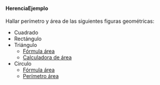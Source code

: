 #### HerenciaEjemplo
Hallar perímetro y área de las siguientes figuras geométricas:
- Cuadrado
- Rectángulo
- Triángulo
  - [Fórmula área](https://www.universoformulas.com/matematicas/geometria/area-triangulo-isosceles/#:~:text=El%20%C3%A1rea%20del%20tri%C3%A1ngulo%20is%C3%B3sceles,partir%20del%20teorema%20de%20Pit%C3%A1goras.)
  - [Calculadora de área](http://es.onlinemschool.com/math/assistance/figures_area/triangle/)
- Circulo 
  - [Fórmula área](https://www.universoformulas.com/matematicas/geometria/area-circulo/)
  - [Perímetro área](https://www.universoformulas.com/matematicas/geometria/perimetro-circulo/)
